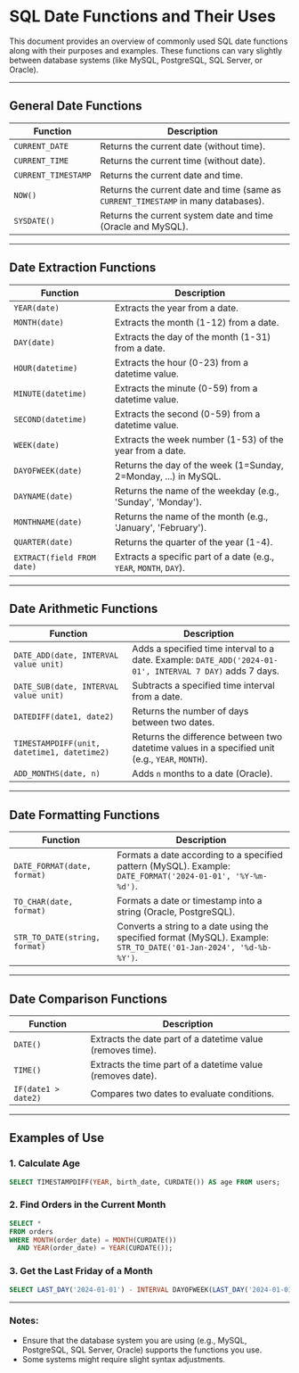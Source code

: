# SQL Date Functions and Their Uses

This document provides an overview of commonly used SQL date functions along with their purposes and examples. These functions can vary slightly between database systems (like MySQL, PostgreSQL, SQL Server, or Oracle).

---

## General Date Functions

| **Function**         | **Description**                                                                                       |
|-----------------------|-------------------------------------------------------------------------------------------------------|
| `CURRENT_DATE`        | Returns the current date (without time).                                                             |
| `CURRENT_TIME`        | Returns the current time (without date).                                                             |
| `CURRENT_TIMESTAMP`   | Returns the current date and time.                                                                   |
| `NOW()`               | Returns the current date and time (same as `CURRENT_TIMESTAMP` in many databases).                   |
| `SYSDATE()`           | Returns the current system date and time (Oracle and MySQL).                                         |

---

## Date Extraction Functions

| **Function**          | **Description**                                                                                       |
|-----------------------|-------------------------------------------------------------------------------------------------------|
| `YEAR(date)`          | Extracts the year from a date.                                                                        |
| `MONTH(date)`         | Extracts the month (1-12) from a date.                                                                |
| `DAY(date)`           | Extracts the day of the month (1-31) from a date.                                                     |
| `HOUR(datetime)`      | Extracts the hour (0-23) from a datetime value.                                                       |
| `MINUTE(datetime)`    | Extracts the minute (0-59) from a datetime value.                                                     |
| `SECOND(datetime)`    | Extracts the second (0-59) from a datetime value.                                                     |
| `WEEK(date)`          | Extracts the week number (1-53) of the year from a date.                                              |
| `DAYOFWEEK(date)`     | Returns the day of the week (1=Sunday, 2=Monday, ...) in MySQL.                                       |
| `DAYNAME(date)`       | Returns the name of the weekday (e.g., 'Sunday', 'Monday').                                           |
| `MONTHNAME(date)`     | Returns the name of the month (e.g., 'January', 'February').                                          |
| `QUARTER(date)`       | Returns the quarter of the year (1-4).                                                                |
| `EXTRACT(field FROM date)` | Extracts a specific part of a date (e.g., `YEAR`, `MONTH`, `DAY`).                                 |

---

## Date Arithmetic Functions

| **Function**          | **Description**                                                                                       |
|-----------------------|-------------------------------------------------------------------------------------------------------|
| `DATE_ADD(date, INTERVAL value unit)` | Adds a specified time interval to a date. Example: `DATE_ADD('2024-01-01', INTERVAL 7 DAY)` adds 7 days. |
| `DATE_SUB(date, INTERVAL value unit)` | Subtracts a specified time interval from a date.                                        |
| `DATEDIFF(date1, date2)` | Returns the number of days between two dates.                                                       |
| `TIMESTAMPDIFF(unit, datetime1, datetime2)` | Returns the difference between two datetime values in a specified unit (e.g., `YEAR`, `MONTH`). |
| `ADD_MONTHS(date, n)` | Adds `n` months to a date (Oracle).                                                                    |

---

## Date Formatting Functions

| **Function**          | **Description**                                                                                       |
|-----------------------|-------------------------------------------------------------------------------------------------------|
| `DATE_FORMAT(date, format)` | Formats a date according to a specified pattern (MySQL). Example: `DATE_FORMAT('2024-01-01', '%Y-%m-%d')`. |
| `TO_CHAR(date, format)` | Formats a date or timestamp into a string (Oracle, PostgreSQL).                                       |
| `STR_TO_DATE(string, format)` | Converts a string to a date using the specified format (MySQL). Example: `STR_TO_DATE('01-Jan-2024', '%d-%b-%Y')`. |

---

## Date Comparison Functions

| **Function**          | **Description**                                                                                       |
|-----------------------|-------------------------------------------------------------------------------------------------------|
| `DATE()`              | Extracts the date part of a datetime value (removes time).                                            |
| `TIME()`              | Extracts the time part of a datetime value (removes date).                                            |
| `IF(date1 > date2)`   | Compares two dates to evaluate conditions.                                                            |

---

## Examples of Use

### 1. **Calculate Age**
```sql
SELECT TIMESTAMPDIFF(YEAR, birth_date, CURDATE()) AS age FROM users;
```

### 2. **Find Orders in the Current Month**
```sql
SELECT * 
FROM orders 
WHERE MONTH(order_date) = MONTH(CURDATE()) 
  AND YEAR(order_date) = YEAR(CURDATE());
```

### 3. **Get the Last Friday of a Month**
```sql
SELECT LAST_DAY('2024-01-01') - INTERVAL DAYOFWEEK(LAST_DAY('2024-01-01')) + 6 DAY;
```

---

### Notes:
- Ensure that the database system you are using (e.g., MySQL, PostgreSQL, SQL Server, Oracle) supports the functions you use.
- Some systems might require slight syntax adjustments.
